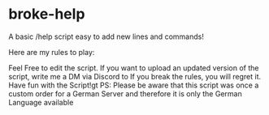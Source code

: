 # broke-help
A basic /help script easy to add new lines and commands!

Here are my rules to play:

Feel Free to edit the script.
If you want to upload an updated version of the script, write me a DM via Discord to
If you break the rules, you will regret it.
Have fun with the Script!gt
PS: Please be aware that this script was once a custom order for a German Server and therefore it is only the German Language available
